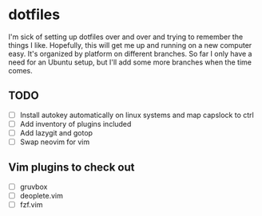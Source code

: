 # dotfiles

I'm sick of setting up dotfiles over and over and trying to remember the things I
like. Hopefully, this will get me up and running on a new computer easy. It's
organized by platform on different branches. So far I only have a need for an Ubuntu
setup, but I'll add some more branches when the time comes.


## TODO
- [ ]  Install autokey automatically on linux systems and map capslock to ctrl
- [ ]  Add inventory of plugins included
- [ ]  Add lazygit and gotop
- [ ]  Swap neovim for vim

## Vim plugins to check out
- [ ] gruvbox
- [ ] deoplete.vim
- [ ] fzf.vim

